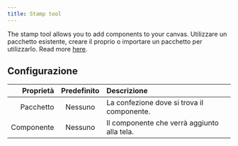 ```yaml
---
title: Stamp tool
---
```


The stamp tool allows you to add components to your canvas.
Utilizzare un pacchetto esistente, creare il proprio o importare un pacchetto per utilizzarlo. Read more [here](../../pack).

## Configurazione

|  Proprietà | Predefinito | Descrizione                                                 |
| ---------: | :---------: | :---------------------------------------------------------- |
|  Pacchetto |   Nessuno   | La confezione dove si trova il componente.  |
| Componente |   Nessuno   | Il componente che verrà aggiunto alla tela. |
